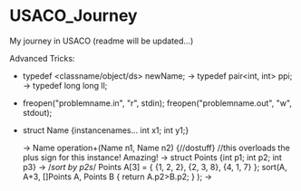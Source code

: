 # USACO_Journey
My journey in USACO (readme will be updated...)

Advanced Tricks:

* typedef <classname/object/ds> newName;
  -> typedef pair<int, int> ppi;
  -> typedef long long ll;
  
* freopen("problemname.in", "r", stdin); freopen("problemname.out", "w", stdout);

* struct Name {instancenames... int x1; int y1;}

  -> Name operation+(Name n1, Name n2) {//dostuff} //this overloads the plus sign for this instance! Amazing!
  -> struct Points {int p1; int p2; int p3}
  -> /*sort by p2s*/ Points A[3] = { {1, 2, 2}, {2, 3, 8}, {4, 1, 7} }; sort(A, A+3, []Points A, Points B { return A.p2>B.p2; } );
  -> 
